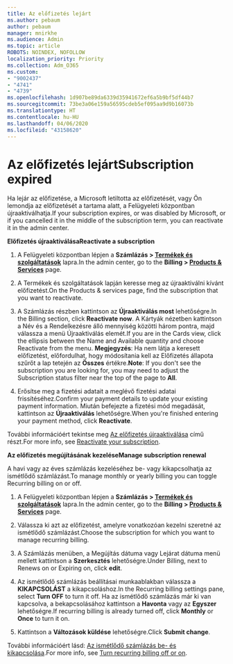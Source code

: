 ```yaml
---
title: Az előfizetés lejárt
ms.author: pebaum
author: pebaum
manager: mnirkhe
ms.audience: Admin
ms.topic: article
ROBOTS: NOINDEX, NOFOLLOW
localization_priority: Priority
ms.collection: Adm_O365
ms.custom:
- "9002437"
- "4741"
- "4739"
ms.openlocfilehash: 1d907be89da6339d35941672ef6a5b9bf5df44b7
ms.sourcegitcommit: 73be3a06e159a56595cdeb5ef095aa9d9b16073b
ms.translationtype: HT
ms.contentlocale: hu-HU
ms.lasthandoff: 04/06/2020
ms.locfileid: "43158620"
---
```

# <a name="subscription-expired"></a><span data-ttu-id="36a27-102">Az előfizetés lejárt</span><span class="sxs-lookup"><span data-stu-id="36a27-102">Subscription expired</span></span>

<span data-ttu-id="36a27-103">Ha lejár az előfizetése, a Microsoft letiltotta az előfizetését, vagy Ön lemondja az előfizetését a tartama alatt, a Felügyeleti központban újraaktiválhatja.</span><span class="sxs-lookup"><span data-stu-id="36a27-103">If your subscription expires, or was disabled by Microsoft, or if you cancelled it in the middle of the subscription term, you can reactivate it in the admin center.</span></span>

<span data-ttu-id="36a27-104">**Előfizetés újraaktiválása**</span><span class="sxs-lookup"><span data-stu-id="36a27-104">**Reactivate a subscription**</span></span>

1. <span data-ttu-id="36a27-105">A Felügyeleti központban lépjen a **Számlázás > [Termékek és szolgáltatások](https://go.microsoft.com/fwlink/p/?linkid=842054)** lapra.</span><span class="sxs-lookup"><span data-stu-id="36a27-105">In the admin center, go to the **Billing > [Products & Services](https://go.microsoft.com/fwlink/p/?linkid=842054)** page.</span></span>

2. <span data-ttu-id="36a27-106">A Termékek és szolgáltatások lapján keresse meg az újraaktiválni kívánt előfizetést.</span><span class="sxs-lookup"><span data-stu-id="36a27-106">On the Products & services page, find the subscription that you want to reactivate.</span></span>

3. <span data-ttu-id="36a27-107">A Számlázás részben kattintson az **Újraaktiválás most** lehetőségre.</span><span class="sxs-lookup"><span data-stu-id="36a27-107">In the Billing section, click **Reactivate now**.</span></span>  <span data-ttu-id="36a27-108">A Kártyák nézetben kattintson a Név és a Rendelkezésre álló mennyiség közötti három pontra, majd válassza a menü Újraaktiválás elemét.</span><span class="sxs-lookup"><span data-stu-id="36a27-108">If you are in the Cards view, click the ellipsis between the Name and Available quantity and choose Reactivate from the menu.</span></span> <span data-ttu-id="36a27-109">**Megjegyzés**: Ha nem látja a keresett előfizetést, előfordulhat, hogy módosítania kell az Előfizetés állapota szűrőt a lap tetején az **Összes** értékre.</span><span class="sxs-lookup"><span data-stu-id="36a27-109">**Note**: If you don't see the subscription you are looking for, you may need to adjust the Subscription status filter near the top of the page to **All**.</span></span>

4. <span data-ttu-id="36a27-110">Erősítse meg a fizetési adatait a meglévő fizetési adatai frissítéséhez.</span><span class="sxs-lookup"><span data-stu-id="36a27-110">Confirm your payment details to update your existing payment information.</span></span> <span data-ttu-id="36a27-111">Miután befejezte a fizetési mód megadását, kattintson az **Újraaktiválás** lehetőségre.</span><span class="sxs-lookup"><span data-stu-id="36a27-111">When you're finished entering your payment method, click **Reactivate**.</span></span>

<span data-ttu-id="36a27-112">További információért tekintse meg [Az előfizetés újraaktiválása](https://docs.microsoft.com/office365/admin/subscriptions-and-billing/reactivate-your-subscription) című részt.</span><span class="sxs-lookup"><span data-stu-id="36a27-112">For more info, see [Reactivate your subscription](https://docs.microsoft.com/office365/admin/subscriptions-and-billing/reactivate-your-subscription).</span></span>

<span data-ttu-id="36a27-113">**Az előfizetés megújításának kezelése**</span><span class="sxs-lookup"><span data-stu-id="36a27-113">**Manage subscription renewal**</span></span>

<span data-ttu-id="36a27-114">A havi vagy az éves számlázás kezeléséhez be- vagy kikapcsolhatja az ismétlődő számlázást.</span><span class="sxs-lookup"><span data-stu-id="36a27-114">To manage monthly or yearly billing you can toggle Recurring billing on or off.</span></span>

1. <span data-ttu-id="36a27-115">A Felügyeleti központban lépjen a **Számlázás > [Termékek és szolgáltatások](https://go.microsoft.com/fwlink/p/?linkid=842054)** lapra.</span><span class="sxs-lookup"><span data-stu-id="36a27-115">In the admin center, go to the **Billing > [Products & Services](https://go.microsoft.com/fwlink/p/?linkid=842054)** page.</span></span>

2. <span data-ttu-id="36a27-116">Válassza ki azt az előfizetést, amelyre vonatkozóan kezelni szeretné az ismétlődő számlázást.</span><span class="sxs-lookup"><span data-stu-id="36a27-116">Choose the subscription for which you want to manage recurring billing.</span></span> 

3. <span data-ttu-id="36a27-117">A Számlázás menüben, a Megújítás dátuma vagy Lejárat dátuma menü mellett kattintson a **Szerkesztés** lehetőségre.</span><span class="sxs-lookup"><span data-stu-id="36a27-117">Under Billing, next to Renews on or Expiring on, click **edit**.</span></span>

4. <span data-ttu-id="36a27-118">Az ismétlődő számlázás beállításai munkaablakban válassza a **KIKAPCSOLÁST** a kikapcsoláshoz.</span><span class="sxs-lookup"><span data-stu-id="36a27-118">In the Recurring billing settings pane, select **Turn OFF** to turn it off.</span></span> <span data-ttu-id="36a27-119">Ha az ismétlődő számlázás már ki van kapcsolva, a bekapcsolásához kattintson a **Havonta** vagy az **Egyszer** lehetőségre.</span><span class="sxs-lookup"><span data-stu-id="36a27-119">If recurring billing is already turned off, click **Monthly** or **Once** to turn it on.</span></span> 

5. <span data-ttu-id="36a27-120">Kattintson a **Változások küldése** lehetőségre.</span><span class="sxs-lookup"><span data-stu-id="36a27-120">Click **Submit change**.</span></span>

<span data-ttu-id="36a27-121">További információért lásd: [Az ismétlődő számlázás be- és kikapcsolása](https://docs.microsoft.com/office365/admin/subscriptions-and-billing/renew-your-subscription#turn-recurring-billing-off-or-on).</span><span class="sxs-lookup"><span data-stu-id="36a27-121">For more info, see [Turn recurring billing off or on](https://docs.microsoft.com/office365/admin/subscriptions-and-billing/renew-your-subscription#turn-recurring-billing-off-or-on).</span></span>
